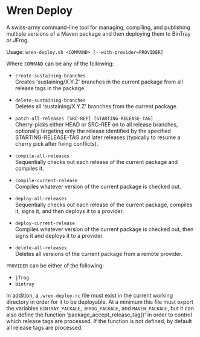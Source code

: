 # Wren Deploy
A swiss-army command-line tool for managing, compiling, and publishing multiple
versions of a Maven package and then deploying them to BinTray or JFrog.

Usage: `wren-deploy.sh <COMMAND> [--with-provider=PROVIDER]`

Where `COMMAND` can be any of the following:
  - `create-sustaining-branches`  
    Creates 'sustaining/X.Y.Z' branches in the current package
    from all release tags in the package.

  - `delete-sustaining-branches`  
    Deletes all 'sustaining/X.Y.Z' branches from the current
    package.

  - `patch-all-releases [SRC-REF] [STARTING-RELEASE-TAG]`  
    Cherry-picks either HEAD or SRC-REF on to all release
    branches, optionally targeting only the release identified by
    the specified STARTING-RELEASE-TAG and later releases
    (typically to resume a cherry pick after fixing conflicts).

  - `compile-all-releases`  
    Sequentially checks out each release of the current package
    and compiles it.

  - `compile-current-release`  
    Compiles whatever version of the current package is checked
    out.

  - `deploy-all-releases`  
    Sequentially checks out each release of the current package,
    compiles it, signs it, and then deploys it to a provider.

  - `deploy-current-release`  
    Compiles whatever version of the current package is checked
    out, then signs it and deploys it to a provider.

  - `delete-all-releases`  
    Deletes all versions of the current package from a remote
    provider.

`PROVIDER` can be either of the following:
  - `jfrog`
  - `bintray`

In addition, a `.wren-deploy.rc` file must exist in the current working
directory in order for it to be deployable. At a minimum this file must export
the variables `BINTRAY_PACKAGE`, `JFROG_PACKAGE`, and `MAVEN_PACKAGE`, but it
can also define the function 'package_accept_release_tag()' in order to control 
which release tags are processed. If the function is not defined, by default all
release tags are processed.
